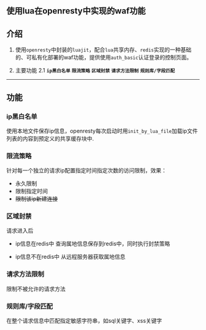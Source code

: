 使用lua在openresty中实现的waf功能
---

## **介绍**
1. 使用`openresty`中封装的`luajit`，配合`lua`共享内存、`redis`实现的一种基础的、可私有化部署的waf功能，提供使用`auth_basic`认证登录的控制页面。

2. 主要功能
2.1 **`ip黑白名单`** **`限流策略`** **`区域封禁`** **`请求方法限制`** **`规则库/字段匹配`**
---

## **功能**
### **ip黑白名单**
使用本地文件保存ip信息，openresty每次启动时用`init_by_lua_file`加载ip文件列表的内容到预定义的共享缓存块中.

### **限流策略**
针对每一个独立的请求ip配置指定时间指定次数的访问限制，效果：
- 永久限制
- 限制指定时间
- ~~限制该ip新建连接~~

### **区域封禁**
请求进入后
- ip信息在redis中
查询属地信息保存到redis中，同时执行封禁策略

- ip信息不在redis中
从远程服务器获取属地信息

### **请求方法限制**
限制不被允许的请求方法

### **规则库/字段匹配**
在整个请求信息中匹配指定敏感字符串，如sql关键字、xss关键字
